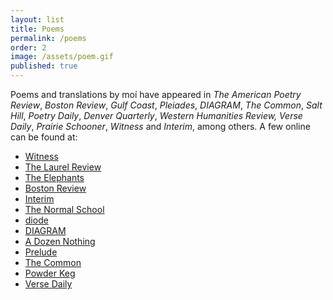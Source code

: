 ```yaml
---
layout: list
title: Poems
permalink: /poems
order: 2
image: /assets/poem.gif
published: true
---
```

Poems and translations by moí have appeared in *The American Poetry Review*, *Boston Review*,
*Gulf Coast*, *Pleiades*, *DIAGRAM*, *The Common*, *Salt Hill*, *Poetry Daily*, *Denver Quarterly*, *Western Humanities Review, Verse Daily*, *Prairie Schooner*, *Witness* and *Interim*, among others. A few online can be found at:
- [Witness](https://witness.blackmountaininstitute.org/issues/vol-xxx-2-summer-2017/raonelstam/)
- [The Laurel Review](https://laurelreview.org/issues/501)
- [The Elephants](https://theelephants.net/records/jeff-alessandrelli)
- [Boston Review](http://bostonreview.net/author/jeff-alessandrelli)
- [Interim](https://interim.squarespace.com/paz-alessandrelli)
- [The Normal School](https://www.thenormalschool.com/blog/2014/12/27/three-poems-by-jeff-alessandrelli)
- [diode](http://diodepoetry.com/v4n3/content/alessandrelli_j.html)
- [DIAGRAM](http://thediagram.com/11_1/alessandrelli.html)
- [A Dozen Nothing](https://adozennothing.com/2019/01/01/jeff-alessandrelli-january-2019/)
- [Prelude](https://preludemag.com/posts/poem-for-consciousness-rumpled-wings-and-layers/)
- [The Common](https://www.thecommononline.org/tag/jeff-alessandrelli/) 
- [Powder Keg](http://www.powderkegmagazine.com/jeff-alessandrelli)
- [Verse Daily](http://www.versedaily.org/2011/eriksatiewatusies.shtml)
